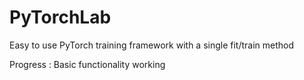 # PyTorchLab
Easy to use PyTorch training framework with a single fit/train method

Progress : Basic functionality working
